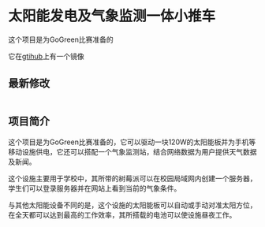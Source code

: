 # 太阳能发电及气象监测一体小推车

这个项目是为GoGreen比赛准备的

它在[gtihub](https://github.com/zhengrui20080218/SolarCartsPro/)上有一个镜像

## 最新修改

![[](https://gitee.com/zheng-rui-20080218/SolarCartsPro)](https://gitee.com/zheng-rui-20080218/SolarCartsPro/widgets/widget_card.svg?colors=eae9d7,2e2f29,272822,484a45,eae9d7,747571)

## 项目简介

这个项目是为GoGreen比赛准备的，它可以驱动一块120W的太阳能板并为手机等移动设施供电，它还可以搭配一个气象监测站，结合网络数据为用户提供天气数据及新闻。

这个设施主要用于学校中，其所带的树莓派可以在校园局域网内创建一个服务器，学生们可以登录服务器并在网站上看到当前的气象条件。

与其他太阳能设备不同的是，这个设施的太阳能板可以自动或手动对准太阳方位，在全天都可以达到最高的工作效率，其所搭载的电池可以使设施昼夜工作。